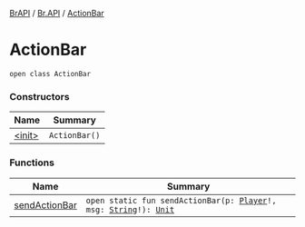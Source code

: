 [BrAPI](../../index.md) / [Br.API](../index.md) / [ActionBar](./index.md)

# ActionBar

`open class ActionBar`

### Constructors

| Name | Summary |
|---|---|
| [&lt;init&gt;](-init-.md) | `ActionBar()` |

### Functions

| Name | Summary |
|---|---|
| [sendActionBar](send-action-bar.md) | `open static fun sendActionBar(p: `[`Player`](https://hub.spigotmc.org/javadocs/spigot/org/bukkit/entity/Player.html)`!, msg: `[`String`](https://kotlinlang.org/api/latest/jvm/stdlib/kotlin/-string/index.html)`!): `[`Unit`](https://kotlinlang.org/api/latest/jvm/stdlib/kotlin/-unit/index.html) |

